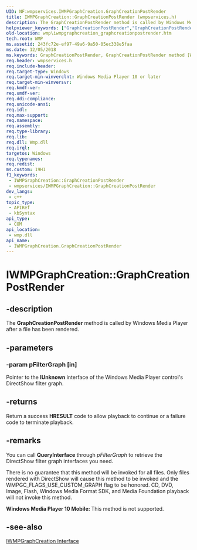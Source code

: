 ```yaml
---
UID: NF:wmpservices.IWMPGraphCreation.GraphCreationPostRender
title: IWMPGraphCreation::GraphCreationPostRender (wmpservices.h)
description: The GraphCreationPostRender method is called by Windows Media Player after a file has been rendered.
helpviewer_keywords: ["GraphCreationPostRender","GraphCreationPostRender method [Windows Media Player]","GraphCreationPostRender method [Windows Media Player]","IWMPGraphCreation interface","IWMPGraphCreation interface [Windows Media Player]","GraphCreationPostRender method","IWMPGraphCreation.GraphCreationPostRender","IWMPGraphCreation::GraphCreationPostRender","IWMPGraphCreationGraphCreationPostRenderdeprecated","wmp.iwmpgraphcreation_graphcreationpostrender","wmpservices/IWMPGraphCreation::GraphCreationPostRender"]
old-location: wmp\iwmpgraphcreation_graphcreationpostrender.htm
tech.root: WMP
ms.assetid: 243fc72e-ef97-49a6-9a50-05ec338e5faa
ms.date: 12/05/2018
ms.keywords: GraphCreationPostRender, GraphCreationPostRender method [Windows Media Player], GraphCreationPostRender method [Windows Media Player],IWMPGraphCreation interface, IWMPGraphCreation interface [Windows Media Player],GraphCreationPostRender method, IWMPGraphCreation.GraphCreationPostRender, IWMPGraphCreation::GraphCreationPostRender, IWMPGraphCreationGraphCreationPostRenderdeprecated, wmp.iwmpgraphcreation_graphcreationpostrender, wmpservices/IWMPGraphCreation::GraphCreationPostRender
req.header: wmpservices.h
req.include-header: 
req.target-type: Windows
req.target-min-winverclnt: Windows Media Player 10 or later
req.target-min-winversvr: 
req.kmdf-ver: 
req.umdf-ver: 
req.ddi-compliance: 
req.unicode-ansi: 
req.idl: 
req.max-support: 
req.namespace: 
req.assembly: 
req.type-library: 
req.lib: 
req.dll: Wmp.dll
req.irql: 
targetos: Windows
req.typenames: 
req.redist: 
ms.custom: 19H1
f1_keywords:
 - IWMPGraphCreation::GraphCreationPostRender
 - wmpservices/IWMPGraphCreation::GraphCreationPostRender
dev_langs:
 - c++
topic_type:
 - APIRef
 - kbSyntax
api_type:
 - COM
api_location:
 - wmp.dll
api_name:
 - IWMPGraphCreation.GraphCreationPostRender
---
```


# IWMPGraphCreation::GraphCreationPostRender


## -description

The <b>GraphCreationPostRender</b> method is called by Windows Media Player after a file has been rendered.

## -parameters

### -param pFilterGraph [in]

Pointer to the <b>IUnknown</b> interface of the Windows Media Player control's DirectShow filter graph.

## -returns

Return a success <b>HRESULT</b> code to allow playback to continue or a failure code to terminate playback.

## -remarks

You can call <b>QueryInterface</b> through <i>pFilterGraph</i> to retrieve the DirectShow filter graph interfaces you need.

There is no guarantee that this method will be invoked for all files.  Only files rendered with DirectShow will cause this method to be invoked and the WMPGC_FLAGS_USE_CUSTOM_GRAPH flag to be honored. CD, DVD, Image, Flash, Windows Media Format SDK, and Media Foundation playback will not invoke this method.


<b>Windows Media Player 10 Mobile: </b>This method is not supported.

## -see-also

<a href="https://docs.microsoft.com/windows/desktop/api/wmpservices/nn-wmpservices-iwmpgraphcreation">IWMPGraphCreation Interface</a>

